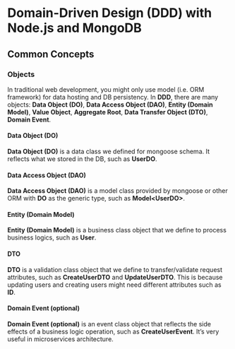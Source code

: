 # Domain-Driven Design (DDD) with Node.js and MongoDB

## Common Concepts

### Objects

In traditional web development, you might only use model (i.e. ORM framework) for data hosting and DB persistency. In **DDD**, there are many objects: **Data Object (DO)**, **Data Access Object (DAO)**, **Entity (Domain Model)**, **Value Object**, **Aggregate Root**, **Data Transfer Object (DTO)**, **Domain Event**.


#### Data Object (DO)

**Data Object (DO)** is a data class we defined for mongoose schema. It reflects what we stored in the DB, such as **UserDO**.


#### Data Access Object (DAO)

**Data Access Object (DAO)** is a model class provided by mongoose or other ORM with **DO** as the generic type, such as **Model\<UserDO\>**.


#### Entity (Domain Model)

**Entity (Domain Model)** is a business class object that we define to process business logics, such as **User**.


#### DTO

**DTO** is a validation class object that we define to transfer/validate request attributes, such as **CreateUserDTO** and **UpdateUserDTO**. This is because updating users and creating users might need different attributes such as **ID**.


#### Domain Event (optional)

**Domain Event (optional)** is an event class object that reflects the side effects of a business logic operation, such as **CreateUserEvent**. It’s very useful in microservices architecture.





























